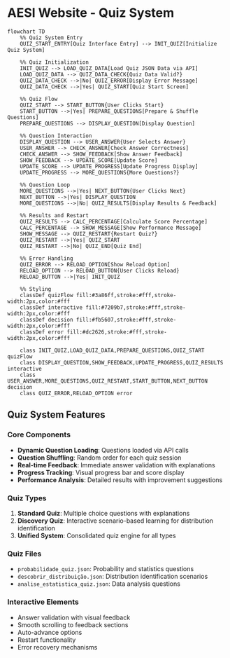 # AESI Website - Quiz System

```mermaid
flowchart TD
    %% Quiz System Entry
    QUIZ_START_ENTRY[Quiz Interface Entry] --> INIT_QUIZ[Initialize Quiz System]
    
    %% Quiz Initialization
    INIT_QUIZ --> LOAD_QUIZ_DATA[Load Quiz JSON Data via API]
    LOAD_QUIZ_DATA --> QUIZ_DATA_CHECK{Quiz Data Valid?}
    QUIZ_DATA_CHECK -->|No| QUIZ_ERROR[Display Error Message]
    QUIZ_DATA_CHECK -->|Yes| QUIZ_START[Quiz Start Screen]
    
    %% Quiz Flow
    QUIZ_START --> START_BUTTON{User Clicks Start}
    START_BUTTON -->|Yes| PREPARE_QUESTIONS[Prepare & Shuffle Questions]
    PREPARE_QUESTIONS --> DISPLAY_QUESTION[Display Question]
    
    %% Question Interaction
    DISPLAY_QUESTION --> USER_ANSWER{User Selects Answer}
    USER_ANSWER --> CHECK_ANSWER[Check Answer Correctness]
    CHECK_ANSWER --> SHOW_FEEDBACK[Show Answer Feedback]
    SHOW_FEEDBACK --> UPDATE_SCORE[Update Score]
    UPDATE_SCORE --> UPDATE_PROGRESS[Update Progress Display]
    UPDATE_PROGRESS --> MORE_QUESTIONS{More Questions?}
    
    %% Question Loop
    MORE_QUESTIONS -->|Yes| NEXT_BUTTON{User Clicks Next}
    NEXT_BUTTON -->|Yes| DISPLAY_QUESTION
    MORE_QUESTIONS -->|No| QUIZ_RESULTS[Display Results & Feedback]
    
    %% Results and Restart
    QUIZ_RESULTS --> CALC_PERCENTAGE[Calculate Score Percentage]
    CALC_PERCENTAGE --> SHOW_MESSAGE[Show Performance Message]
    SHOW_MESSAGE --> QUIZ_RESTART{Restart Quiz?}
    QUIZ_RESTART -->|Yes| QUIZ_START
    QUIZ_RESTART -->|No| QUIZ_END[Quiz End]
    
    %% Error Handling
    QUIZ_ERROR --> RELOAD_OPTION[Show Reload Option]
    RELOAD_OPTION --> RELOAD_BUTTON{User Clicks Reload}
    RELOAD_BUTTON -->|Yes| INIT_QUIZ
    
    %% Styling
    classDef quizFlow fill:#3a86ff,stroke:#fff,stroke-width:2px,color:#fff
    classDef interactive fill:#7209b7,stroke:#fff,stroke-width:2px,color:#fff
    classDef decision fill:#fb5607,stroke:#fff,stroke-width:2px,color:#fff
    classDef error fill:#dc2626,stroke:#fff,stroke-width:2px,color:#fff
    
    class INIT_QUIZ,LOAD_QUIZ_DATA,PREPARE_QUESTIONS,QUIZ_START quizFlow
    class DISPLAY_QUESTION,SHOW_FEEDBACK,UPDATE_PROGRESS,QUIZ_RESULTS interactive
    class USER_ANSWER,MORE_QUESTIONS,QUIZ_RESTART,START_BUTTON,NEXT_BUTTON decision
    class QUIZ_ERROR,RELOAD_OPTION error
```

## Quiz System Features

### Core Components
- **Dynamic Question Loading**: Questions loaded via API calls
- **Question Shuffling**: Random order for each quiz session
- **Real-time Feedback**: Immediate answer validation with explanations
- **Progress Tracking**: Visual progress bar and score display
- **Performance Analysis**: Detailed results with improvement suggestions

### Quiz Types
1. **Standard Quiz**: Multiple choice questions with explanations
2. **Discovery Quiz**: Interactive scenario-based learning for distribution identification
3. **Unified System**: Consolidated quiz engine for all types

### Quiz Files
- `probabilidade_quiz.json`: Probability and statistics questions
- `descobrir_distribuição.json`: Distribution identification scenarios
- `analise_estatistica_quiz.json`: Data analysis questions

### Interactive Elements
- Answer validation with visual feedback
- Smooth scrolling to feedback sections
- Auto-advance options
- Restart functionality
- Error recovery mechanisms
